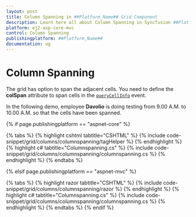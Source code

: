 ```yaml
---
layout: post
title: Column Spanning in ##Platform_Name## Grid Component
description: Learn here all about Column Spanning in Syncfusion ##Platform_Name## Grid component and more.
platform: ej2-asp-core-mvc
control: Column Spanning
publishingplatform: ##Platform_Name##
documentation: ug
---
```


# Column Spanning

The grid has option to span the adjacent cells. You need to define the **colSpan** attribute to span cells in the [`queryCellInfo`](https://help.syncfusion.com/cr/aspnetcore-js2/Syncfusion.EJ2.Grids.Grid.html#Syncfusion_EJ2_Grids_Grid_QueryCellInfo) event.

In the following demo, employee **Davolio** is doing testing from 9.00 A.M. to 10.00 A.M. so that the cells have been spanned.

{% if page.publishingplatform == "aspnet-core" %}

{% tabs %}
{% highlight cshtml tabtitle="CSHTML" %}
{% include code-snippet/grid/columns/columnspanning/tagHelper %}
{% endhighlight %}
{% highlight c# tabtitle="Columnspanning.cs" %}
{% include code-snippet/grid/columns/columnspanning/columnspanning.cs %}
{% endhighlight %}
{% endtabs %}

{% elsif page.publishingplatform == "aspnet-mvc" %}

{% tabs %}
{% highlight razor tabtitle="CSHTML" %}
{% include code-snippet/grid/columns/columnspanning/razor %}
{% endhighlight %}
{% highlight c# tabtitle="Columnspanning.cs" %}
{% include code-snippet/grid/columns/columnspanning/columnspanning.cs %}
{% endhighlight %}
{% endtabs %}
{% endif %}

